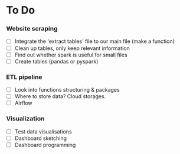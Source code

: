 # To Do

### Website scraping
* [ ] Integrate the 'extract tables' file to our main file (make a function)
* [ ] Clean up tables, only keep relevant information
* [ ] Find out whether spark is useful for small files
* [ ] Create tables (pandas or pyspark)

### ETL pipeline
* [ ] Look into functions structuring & packages
* [ ] Where to store data? Cloud storages.
* [ ] Airflow

### Visualization
* [ ] Test data visualisations
* [ ] Dashboard sketching
* [ ] Dashboard programming
